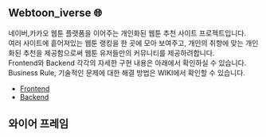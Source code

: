 ## Webtoon_iverse :globe_with_meridians:
네이버,카카오 웹툰 플랫폼을 이어주는 개인화된 웹툰 추천 사이트 프로젝트입니다. <br>
여러 사이트에 흩어져있는 웹툰 랭킹을 한 곳에 모아 보여주고, 개인의 취향에 맞는 개인화된 추천을 제공함으로써 웹툰 유저들만의 커뮤니티를 제공하려합니다.<br>
Frontend와 Backend 각각의 자세한 구현 내용은 아래에서 확인하실 수 있습니다. Business Rule, 기술적인 문제에 대한 해결 방법은 WIKI에서 확인할 수 있습니다.<br>

- [Frontend](https://github.com/Yeonwoo-Kim/Webtoon_iverse)<br>
- [Backend](https://github.com/Yeonwoo-Kim/Webtoon_iverse)



## 와이어 프레임

